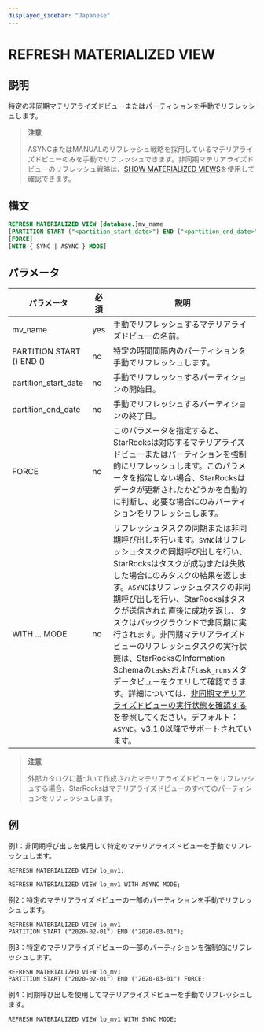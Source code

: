 ```yaml
---
displayed_sidebar: "Japanese"
---
```


# REFRESH MATERIALIZED VIEW

## 説明

特定の非同期マテリアライズドビューまたはパーティションを手動でリフレッシュします。

> **注意**
>
> ASYNCまたはMANUALのリフレッシュ戦略を採用しているマテリアライズドビューのみを手動でリフレッシュできます。非同期マテリアライズドビューのリフレッシュ戦略は、[SHOW MATERIALIZED VIEWS](../data-manipulation/SHOW_MATERIALIZED_VIEW.md)を使用して確認できます。

## 構文

```SQL
REFRESH MATERIALIZED VIEW [database.]mv_name
[PARTITION START ("<partition_start_date>") END ("<partition_end_date>")]
[FORCE]
[WITH { SYNC | ASYNC } MODE]
```

## パラメータ

| **パラメータ**             | **必須** | **説明**                                        |
| ------------------------- | ------------ | ------------------------------------------------------ |
| mv_name                   | yes          | 手動でリフレッシュするマテリアライズドビューの名前。 |
| PARTITION START () END () | no           | 特定の時間間隔内のパーティションを手動でリフレッシュします。 |
| partition_start_date      | no           | 手動でリフレッシュするパーティションの開始日。  |
| partition_end_date        | no           | 手動でリフレッシュするパーティションの終了日。    |
| FORCE                     | no           | このパラメータを指定すると、StarRocksは対応するマテリアライズドビューまたはパーティションを強制的にリフレッシュします。このパラメータを指定しない場合、StarRocksはデータが更新されたかどうかを自動的に判断し、必要な場合にのみパーティションをリフレッシュします。  |
| WITH ... MODE             | no           | リフレッシュタスクの同期または非同期呼び出しを行います。`SYNC`はリフレッシュタスクの同期呼び出しを行い、StarRocksはタスクが成功または失敗した場合にのみタスクの結果を返します。`ASYNC`はリフレッシュタスクの非同期呼び出しを行い、StarRocksはタスクが送信された直後に成功を返し、タスクはバックグラウンドで非同期に実行されます。非同期マテリアライズドビューのリフレッシュタスクの実行状態は、StarRocksのInformation Schemaの`tasks`および`task_runs`メタデータビューをクエリして確認できます。詳細については、[非同期マテリアライズドビューの実行状態を確認する](../../../using_starrocks/Materialized_view.md#check-the-execution-status-of-asynchronous-materialized-view)を参照してください。デフォルト：`ASYNC`。v3.1.0以降でサポートされています。 |

> **注意**
>
> 外部カタログに基づいて作成されたマテリアライズドビューをリフレッシュする場合、StarRocksはマテリアライズドビューのすべてのパーティションをリフレッシュします。

## 例

例1：非同期呼び出しを使用して特定のマテリアライズドビューを手動でリフレッシュします。

```Plain
REFRESH MATERIALIZED VIEW lo_mv1;

REFRESH MATERIALIZED VIEW lo_mv1 WITH ASYNC MODE;
```

例2：特定のマテリアライズドビューの一部のパーティションを手動でリフレッシュします。

```Plain
REFRESH MATERIALIZED VIEW lo_mv1 
PARTITION START ("2020-02-01") END ("2020-03-01");
```

例3：特定のマテリアライズドビューの一部のパーティションを強制的にリフレッシュします。

```Plain
REFRESH MATERIALIZED VIEW lo_mv1
PARTITION START ("2020-02-01") END ("2020-03-01") FORCE;
```

例4：同期呼び出しを使用してマテリアライズドビューを手動でリフレッシュします。

```Plain
REFRESH MATERIALIZED VIEW lo_mv1 WITH SYNC MODE;
```
